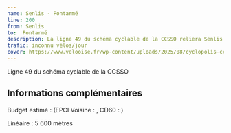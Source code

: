 ```yaml
---
name: Senlis - Pontarmé
line: 200
from: Senlis 
to:  Pontarmé 
description: La ligne 49 du schéma cyclable de la CCSSO reliera Senlis à Pontarmé
trafic: inconnu vélos/jour
cover: https://www.velooise.fr/wp-content/uploads/2025/08/cyclopolis-ccsso-49.png
---
```

Ligne 49 du schéma cyclable de la CCSSO

## Informations complémentaires

Budget estimé : (EPCI Voisine : , CD60 : )

Linéaire : 5 600 mètres
